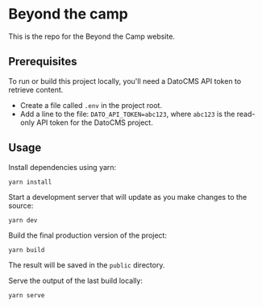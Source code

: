 # Beyond the camp

This is the repo for the Beyond the Camp website.

## Prerequisites

To run or build this project locally, you'll need a DatoCMS API token to retrieve content.

- Create a file called `.env` in the project root.
- Add a line to the file: `DATO_API_TOKEN=abc123`, where `abc123` is the read-only API token for the DatoCMS project.

## Usage

Install dependencies using yarn:

```
yarn install
```

Start a development server that will update as you make changes to the source:

```
yarn dev
```

Build the final production version of the project:

```
yarn build
```

The result will be saved in the `public` directory.

Serve the output of the last build locally:

```
yarn serve
```
